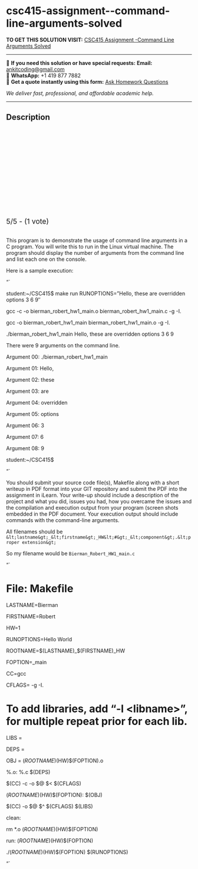 # csc415-assignment--command-line-arguments-solved
**TO GET THIS SOLUTION VISIT:** [CSC415 Assignment -Command Line Arguments Solved](https://www.ankitcodinghub.com/product/csc415-assignment-command-line-arguments-solved/)


---

📩 **If you need this solution or have special requests:** **Email:** ankitcoding@gmail.com  
📱 **WhatsApp:** +1 419 877 7882  
📄 **Get a quote instantly using this form:** [Ask Homework Questions](https://www.ankitcodinghub.com/services/ask-homework-questions/)

*We deliver fast, professional, and affordable academic help.*

---

<h2>Description</h2>



<div class="kk-star-ratings kksr-auto kksr-align-center kksr-valign-top" data-payload="{&quot;align&quot;:&quot;center&quot;,&quot;id&quot;:&quot;93548&quot;,&quot;slug&quot;:&quot;default&quot;,&quot;valign&quot;:&quot;top&quot;,&quot;ignore&quot;:&quot;&quot;,&quot;reference&quot;:&quot;auto&quot;,&quot;class&quot;:&quot;&quot;,&quot;count&quot;:&quot;1&quot;,&quot;legendonly&quot;:&quot;&quot;,&quot;readonly&quot;:&quot;&quot;,&quot;score&quot;:&quot;5&quot;,&quot;starsonly&quot;:&quot;&quot;,&quot;best&quot;:&quot;5&quot;,&quot;gap&quot;:&quot;4&quot;,&quot;greet&quot;:&quot;Rate this product&quot;,&quot;legend&quot;:&quot;5\/5 - (1 vote)&quot;,&quot;size&quot;:&quot;24&quot;,&quot;title&quot;:&quot;CSC415 Assignment -Command Line Arguments Solved&quot;,&quot;width&quot;:&quot;138&quot;,&quot;_legend&quot;:&quot;{score}\/{best} - ({count} {votes})&quot;,&quot;font_factor&quot;:&quot;1.25&quot;}">

<div class="kksr-stars">

<div class="kksr-stars-inactive">
            <div class="kksr-star" data-star="1" style="padding-right: 4px">


<div class="kksr-icon" style="width: 24px; height: 24px;"></div>
        </div>
            <div class="kksr-star" data-star="2" style="padding-right: 4px">


<div class="kksr-icon" style="width: 24px; height: 24px;"></div>
        </div>
            <div class="kksr-star" data-star="3" style="padding-right: 4px">


<div class="kksr-icon" style="width: 24px; height: 24px;"></div>
        </div>
            <div class="kksr-star" data-star="4" style="padding-right: 4px">


<div class="kksr-icon" style="width: 24px; height: 24px;"></div>
        </div>
            <div class="kksr-star" data-star="5" style="padding-right: 4px">


<div class="kksr-icon" style="width: 24px; height: 24px;"></div>
        </div>
    </div>

<div class="kksr-stars-active" style="width: 138px;">
            <div class="kksr-star" style="padding-right: 4px">


<div class="kksr-icon" style="width: 24px; height: 24px;"></div>
        </div>
            <div class="kksr-star" style="padding-right: 4px">


<div class="kksr-icon" style="width: 24px; height: 24px;"></div>
        </div>
            <div class="kksr-star" style="padding-right: 4px">


<div class="kksr-icon" style="width: 24px; height: 24px;"></div>
        </div>
            <div class="kksr-star" style="padding-right: 4px">


<div class="kksr-icon" style="width: 24px; height: 24px;"></div>
        </div>
            <div class="kksr-star" style="padding-right: 4px">


<div class="kksr-icon" style="width: 24px; height: 24px;"></div>
        </div>
    </div>
</div>


<div class="kksr-legend" style="font-size: 19.2px;">
            5/5 - (1 vote)    </div>
    </div>
&nbsp;

This program is to demonstrate the usage of command line arguments in a C program. You will write this to run in the Linux virtual machine. The program should display the number of arguments from the command line and list each one on the console.

Here is a sample execution:

“`

student:~/CSC415$ make run RUNOPTIONS=”Hello, these are overridden options 3 6 9″

gcc -c -o bierman_robert_hw1_main.o bierman_robert_hw1_main.c -g -I.

gcc -o bierman_robert_hw1_main bierman_robert_hw1_main.o -g -I.

./bierman_robert_hw1_main Hello, these are overridden options 3 6 9

There were 9 arguments on the command line.

Argument 00: ./bierman_robert_hw1_main

Argument 01: Hello,

Argument 02: these

Argument 03: are

Argument 04: overridden

Argument 05: options

Argument 06: 3

Argument 07: 6

Argument 08: 9

student:~/CSC415$

“`

You should submit your source code file(s), Makefile along with a short writeup in PDF format into your GIT repository and submit the PDF into the assignment in iLearn. Your write-up should include a description of the project and what you did, issues you had, how you overcame the issues and the compilation and execution output from your program (screen shots embedded in the PDF document. Your execution output should include commands with the command-line arguments.

All filenames should be `&lt;lastname&gt;_&lt;firstname&gt;_HW&lt;#&gt;_&lt;component&gt;.&lt;proper extension&gt;`

So my filename would be `Bierman_Robert_HW1_main.c`

“`

# File: Makefile

LASTNAME=Bierman

FIRSTNAME=Robert

HW=1

RUNOPTIONS=Hello World

ROOTNAME=$(LASTNAME)_$(FIRSTNAME)_HW

FOPTION=_main

CC=gcc

CFLAGS= -g -I.

# To add libraries, add “-l &lt;libname&gt;”, for multiple repeat prior for each lib.

LIBS =

DEPS =

OBJ = $(ROOTNAME)$(HW)$(FOPTION).o

%.o: %.c $(DEPS)

$(CC) -c -o $@ $&lt; $(CFLAGS)

$(ROOTNAME)$(HW)$(FOPTION): $(OBJ)

$(CC) -o $@ $^ $(CFLAGS) $(LIBS)

clean:

rm *.o $(ROOTNAME)$(HW)$(FOPTION)

run: $(ROOTNAME)$(HW)$(FOPTION)

./$(ROOTNAME)$(HW)$(FOPTION) $(RUNOPTIONS)

“`

&nbsp;
